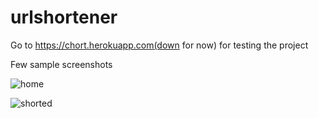 # urlshortener

Go to https://chort.herokuapp.com(down for now) for testing the project

Few sample screenshots

![home](https://i.imgur.com/CgdUHHk.png)


![shorted](https://i.imgur.com/JgMoiNU.png)
